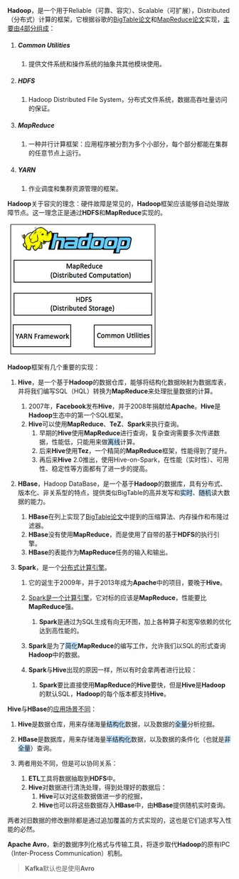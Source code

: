 **Hadoop**，是一个用于Reliable（可靠、容灾）、Scalable（可扩展），Distributed（分布式）计算的框架，它根据谷歌的[BigTable论文](https://static.googleusercontent.com/media/research.google.com/zh-CN//archive/bigtable-osdi06.pdf)和[MapReduce论文](https://static.googleusercontent.com/media/research.google.com/zh-CN//archive/mapreduce-osdi04.pdf)实现，[主要由4部分组成](https://www.cnblogs.com/along21/p/10496468.html)：

1. ##### Common Utilities

   1. 提供文件系统和操作系统的抽象共其他模块使用。

2. ##### HDFS

   1. Hadoop Distributed File System，分布式文件系统，数据高吞吐量访问的保证。

3. ##### MapReduce

   1. 一种并行计算框架：应用程序被分割为多个小部分，每个部分都能在集群的任意节点上运行。

4. ##### YARN

   1. 作业调度和集群资源管理的框架。

**Hadoop**关于容灾的理念：硬件故障是常见的，**Hadoop**框架应该能够自动处理故障节点。这一理念正是通过**HDFS**和**MapReduce**实现的。

​    ![](../images/9/hadoop.png)

**Hadoop**框架有几个重要的实现：

1. **Hive**，是一个基于**Hadoop**的数据仓库，能够将结构化数据映射为数据库表，并将我们编写SQL（HQL）转换为**MapReduce**来处理批量数据的计算。
   1. 2007年，**Facebook**发布**Hive**，并于2008年捐献给**Apache**。**Hive**是**Hadoop**生态中的第一个SQL框架。
   2. **Hive**可以使用**MapReduce**、**TeZ**、**Spark**来执行查询。
      1. 早期的**Hive**使用**MapReduce**进行查询，复杂查询需要多次传递数据，性能低，只能用来做<span style=background:#c2e2ff>离线</span>计算。
      2. 后来**Hive**使用**Tez**，一个精简的**MapReduce**框架，性能得到了提升。
      3. 再后来**Hive** 2.0推出，使用Hive-on-Spark，在性能（实时性）、可用性、稳定性等方面都有了进一步的提高。

2. **HBase**，Hadoop DataBase，是一个基于**Hadoop**的数据库，具有分布式、版本化、非关系型的特点，提供类似BigTable的高并发写和<span style=background:#c2e2ff>实时</span>、<span style=background:#c2e2ff>随机</span>读大数据的能力。
   1. **HBase**在列上实现了[BigTable论文](https://static.googleusercontent.com/media/research.google.com/zh-CN//archive/bigtable-osdi06.pdf)中提到的压缩算法、内存操作和布隆过滤器。
   2. **HBase**没有使用**MapReduce**，而是使用了自带的基于**HDFS**的执行引擎。
   3. **HBase**的表能作为**MapReduce**任务的输入和输出。

3. **Spark**，是一个[分布式计算引擎](https://www.techug.com/post/open-source-sql-engine.html)。
   1. 它的诞生于2009年，并于2013年成为**Apache**中的项目，要晚于**Hive**。
   2. [Spark是一个计算引擎](https://www.codenong.com/cs109813783/)，它对标的应该是**MapReduce**，性能要比**MapReduce**强。
      1. **Spark**是通过为SQL生成有向无环图，加上各种算子和宽窄依赖的优化达到高性能的。

   3. **Spark**是为了<span style=background:#c2e2ff>简化</span>**MapReduce**的编写工作，允许我们以SQL的形式查询**Hadoop**中的数据。

   4. **Spark**与**Hive**出现的原因一样，所以有时会拿两者进行比较：
      1. **Spark**要比直接使用**MapReduce**的**Hive**要快，但是**Hive**是**Hadoop**的默认SQL，**Hadoop**的每个版本都支持**Hive**。

**Hive**与**HBase**的[应用场景不同](https://blog.csdn.net/zx8167107/article/details/79265537)：

1. **Hive**是数据仓库，用来存储海量<span style=background:#c2e2ff>结构化</span>数据，以及数据的<span style=background:#c2e2ff>全量</span>分析挖掘。

2. **HBase**是数据库，用来存储海量<span style=background:#c2e2ff>半结构化</span>数据，以及数据的条件化（也就是<span style=background:#c2e2ff>非全量</span>）查询。

3. 两者用处不同，但是可以协同关系：

   1. **ETL**工具将数据抽取到**HDFS**中。
   2. **Hive**对数据进行清洗处理，得到处理好的数据后：
      1. **Hive**可以对这些数据做进一步的挖掘，
      2. **Hive**也可以将这些数据存入**HBase**中，由**HBase**提供随机实时查询。

两者对旧数据的修改删除都是通过追加覆盖的方式实现的，这也是它们追求写入性能的必然。

**Apache Avro**，新的数据序列化格式与传输工具，将逐步取代**Hadoop**的原有IPC（Inter-Process Communication）机制。

> **Kafka**默认也是使用**Avro**